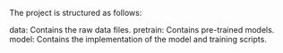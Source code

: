 The project is structured as follows:

data: Contains the raw data files.
pretrain: Contains pre-trained models.
model: Contains the implementation of the model and training scripts.
